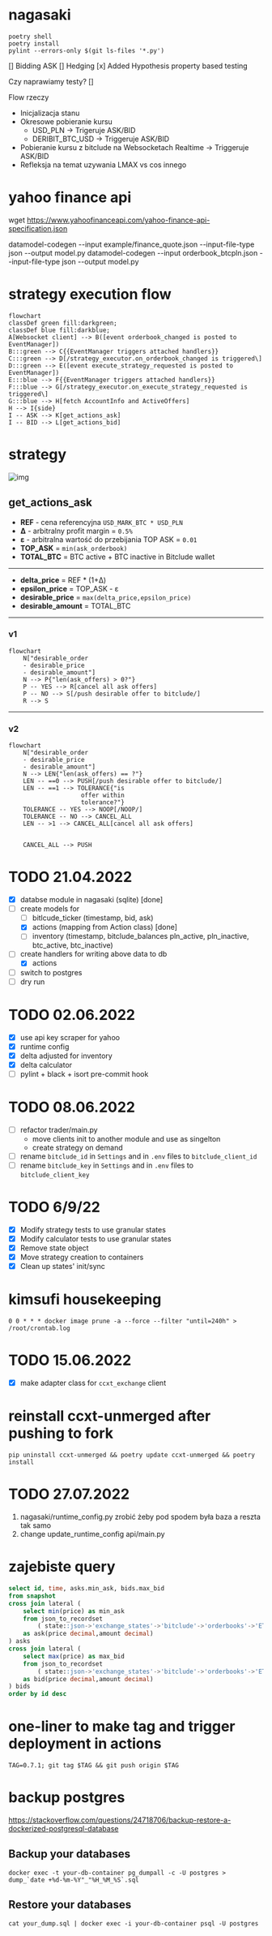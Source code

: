 # nagasaki

```
poetry shell
poetry install
pylint --errors-only $(git ls-files '*.py')
```

[] Bidding ASK
[] Hedging
[x] Added Hypothesis property based testing

Czy naprawiamy testy?
[]

Flow rzeczy

- Inicjalizacja stanu
- Okresowe pobieranie kursu
  - USD_PLN -> Trigeruje ASK/BID
  - DERIBIT_BTC_USD -> Triggeruje ASK/BID
- Pobieranie kursu z bitclude na Websocketach Realtime -> Triggeruje ASK/BID
- Refleksja na temat uzywania LMAX vs cos innego

# yahoo finance api

wget https://www.yahoofinanceapi.com/yahoo-finance-api-specification.json

datamodel-codegen --input example/finance_quote.json --input-file-type json --output model.py
datamodel-codegen --input orderbook_btcpln.json --input-file-type json --output model.py

# strategy execution flow

```mermaid
flowchart
classDef green fill:darkgreen;
classDef blue fill:darkblue;
A[Websocket client] --> B([event orderbook_changed is posted to EventManager])
B:::green --> C{{EventManager triggers attached handlers}}
C:::green --> D[/strategy_executor.on_orderbook_changed is triggered\]
D:::green --> E([event execute_strategy_requested is posted to EventManager])
E:::blue --> F{{EventManager triggers attached handlers}}
F:::blue --> G[/strategy_executor.on_execute_strategy_requested is triggered\]
G:::blue --> H[fetch AccountInfo and ActiveOffers]
H --> I{side}
I -- ASK --> K[get_actions_ask]
I -- BID --> L[get_actions_bid]
```

# strategy

![img](docs/img/strategy.jpg)

## get_actions_ask

- **REF** - cena referencyjna `USD_MARK_BTC * USD_PLN`
- **&Delta;** - arbitralny profit margin = `0.5%`
- **&epsilon;** - arbitralna wartość do przebijania TOP ASK = `0.01`
- **TOP_ASK** = `min(ask_orderbook)`
- **TOTAL_BTC** = BTC active + BTC inactive in Bitclude wallet

---

- **delta_price** = REF \* (1+&Delta;)
- **epsilon_price** = TOP_ASK - &epsilon;
- **desirable_price** = `max(delta_price,epsilon_price)`
- **desirable_amount** = TOTAL_BTC

---

### v1

```mermaid
flowchart
    N["desirable_order
    - desirable_price
    - desirable_amount"]
    N --> P{"len(ask_offers) > 0?"}
    P -- YES --> R[cancel all ask offers]
    P -- NO --> S[/push desirable offer to bitclude/]
    R --> S
```

---

### v2

```mermaid
flowchart
    N["desirable_order
    - desirable_price
    - desirable_amount"]
    N --> LEN{"len(ask_offers) == ?"}
    LEN -- ==0 --> PUSH[/push desirable offer to bitclude/]
    LEN -- ==1 --> TOLERANCE{"is
                    offer within
                    tolerance?"}
    TOLERANCE -- YES --> NOOP[/NOOP/]
    TOLERANCE -- NO --> CANCEL_ALL
    LEN -- >1 --> CANCEL_ALL[cancel all ask offers]


    CANCEL_ALL --> PUSH
```

# TODO 21.04.2022

- [x] databse module in nagasaki (sqlite) [done]
- [ ] create models for
  - [ ] bitlcude_ticker (timestamp, bid, ask)
  - [x] actions (mapping from Action class) [done]
  - [ ] inventory (timestamp, bitclude_balances pln_active, pln_inactive, btc_active, btc_inactive)
- [ ] create handlers for writing above data to db
  - [x] actions
- [ ] switch to postgres
- [ ] dry run

# TODO 02.06.2022

- [x] use api key scraper for yahoo
- [x] runtime config
- [x] delta adjusted for inventory
- [x] delta calculator
- [ ] pylint + black + isort pre-commit hook

# TODO 08.06.2022

- [ ] refactor trader/main.py
  - move clients init to another module and use as singelton
  - create strategy on demand
- [ ] rename `bitclude_id` in `Settings` and in `.env` files to `bitclude_client_id`
- [ ] rename `bitclude_key` in `Settings` and in `.env` files to `bitclude_client_key`

# TODO 6/9/22

- [x] Modify strategy tests to use granular states
- [x] Modify calculator tests to use granular states
- [x] Remove state object
- [x] Move strategy creation to containers
- [x] Clean up states' init/sync

# kimsufi housekeeping

```crontab
0 0 * * * docker image prune -a --force --filter "until=240h" > /root/crontab.log
```

# TODO 15.06.2022

- [x] make adapter class for `ccxt_exchange` client

# reinstall ccxt-unmerged after pushing to fork

```
pip uninstall ccxt-unmerged && poetry update ccxt-unmerged && poetry install
```

# TODO 27.07.2022

1. nagasaki/runtime_config.py zrobić żeby pod spodem była baza a reszta tak samo
2. change update_runtime_config api/main.py

# zajebiste query

```sql
select id, time, asks.min_ask, bids.max_bid
from snapshot
cross join lateral (
	select min(price) as min_ask
	from json_to_recordset
		( state::json->'exchange_states'->'bitclude'->'orderbooks'->'ETH/PLN'->'asks' )
	as ask(price decimal,amount decimal)
) asks
cross join lateral (
	select max(price) as max_bid
	from json_to_recordset
		( state::json->'exchange_states'->'bitclude'->'orderbooks'->'ETH/PLN'->'bids' )
	as bid(price decimal,amount decimal)
) bids
order by id desc
```

# one-liner to make tag and trigger deployment in actions

```
TAG=0.7.1; git tag $TAG && git push origin $TAG
```

# backup postgres

https://stackoverflow.com/questions/24718706/backup-restore-a-dockerized-postgresql-database

## Backup your databases

```
docker exec -t your-db-container pg_dumpall -c -U postgres > dump_`date +%d-%m-%Y"_"%H_%M_%S`.sql
```

## Restore your databases

```
cat your_dump.sql | docker exec -i your-db-container psql -U postgres
```
